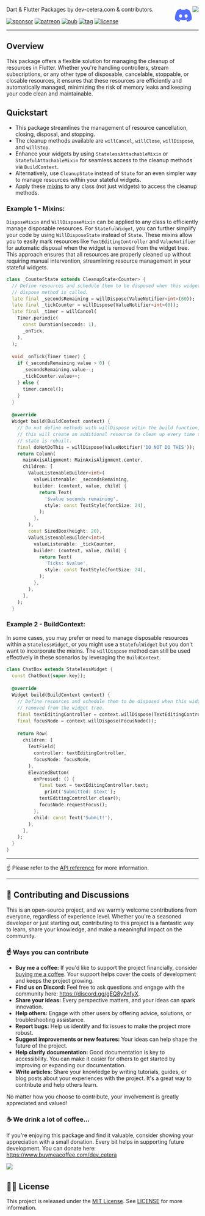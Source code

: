 <a href="https://www.buymeacoffee.com/dev_cetera" target="_blank"><img align="right" src="https://cdn.buymeacoffee.com/buttons/default-orange.png" height="48"></a>
<a href="https://discord.gg/gEQ8y2nfyX" target="_blank"><img align="right" src="https://raw.githubusercontent.com/dev-cetera/.github/refs/heads/main/assets/icons/discord_icon/discord_icon.svg" height="48"></a>

Dart & Flutter Packages by dev-cetera.com & contributors.

[![sponsor](https://img.shields.io/badge/sponsor-grey?logo=github-sponsors)](https://github.com/sponsors/dev-cetera)
[![patreon](https://img.shields.io/badge/patreon-grey?logo=patreon)](https://www.patreon.com/c/RobertMollentze)
[![pub](https://img.shields.io/pub/v/df_cleanup.svg)](https://pub.dev/packages/df_cleanup)
[![tag](https://img.shields.io/badge/tag-v0.4.8-purple?logo=github)](https://github.com/dev-cetera/df_cleanup/tree/v0.4.8)
[![license](https://img.shields.io/badge/license-MIT-blue.svg)](https://raw.githubusercontent.com/dev-cetera/df_cleanup/main/LICENSE)

---

<!-- BEGIN _README_CONTENT -->

## Overview

This package offers a flexible solution for managing the cleanup of resources in Flutter. Whether you're handling controllers, stream subscriptions, or any other type of disposable, cancelable, stoppable, or closable resources, it ensures that these resources are efficiently and automatically managed, minimizing the risk of memory leaks and keeping your code clean and maintainable.

## Quickstart

- This package streamlines the management of resource cancellation, closing, disposal, and stopping.
- The cleanup methods available are `willCancel`, `willClose`, `willDispose`, and `willStop`.
- Enhance your widgets by using `StatelessAttachableMixin` or `StatefulAttachableMixin` for seamless access to the cleanup methods via `BuildContext`.
- Alternatively, use `CleanupState` instead of `State` for an even simpler way to manage resources within your stateful widgets.
- Apply these [mixins](https://github.com/dev-cetera/df_cleanup/blob/main/lib/src/will) to any class (not just widgets) to access the cleanup methods.

### Example 1 - Mixins:

`DisposeMixin` and `WillDisposeMixin` can be applied to any class to efficiently manage disposable resources. For `StatefulWidget`, you can further simplify your code by using `WillDisposeState` instead of `State`. These mixins allow you to easily mark resources like `TextEditingController` and `ValueNotifier` for automatic disposal when the widget is removed from the widget tree. This approach ensures that all resources are properly cleaned up without requiring manual intervention, streamlining resource management in your stateful widgets.

```dart
class _CounterState extends CleanupState<Counter> {
  // Define resources and schedule them to be disposed when this widget's
  // dispose method is called.
  late final _secondsRemaining = willDispose(ValueNotifier<int>(60));
  late final _tickCounter = willDispose(ValueNotifier<int>(0));
  late final _timer = willCancel(
    Timer.periodic(
      const Duration(seconds: 1),
      _onTick,
    ),
  );

  void _onTick(Timer timer) {
    if (_secondsRemaining.value > 0) {
      _secondsRemaining.value--;
      _tickCounter.value++;
    } else {
      timer.cancel();
    }
  }

  @override
  Widget build(BuildContext context) {
    // Do not define methods with willDispose witin the build function, as
    // this will create an additional resource to clean up every time the
    // state is rebuilt.
    final doNotDoThis = willDispose(ValueNotifier('DO NOT DO THIS'));
    return Column(
      mainAxisAlignment: MainAxisAlignment.center,
      children: [
        ValueListenableBuilder<int>(
          valueListenable: _secondsRemaining,
          builder: (context, value, child) {
            return Text(
              '$value seconds remaining',
              style: const TextStyle(fontSize: 24),
            );
          },
        ),
        const SizedBox(height: 20),
        ValueListenableBuilder<int>(
          valueListenable: _tickCounter,
          builder: (context, value, child) {
            return Text(
              'Ticks: $value',
              style: const TextStyle(fontSize: 24),
            );
          },
        ),
      ],
    );
  }
```

### Example 2 - BuildContext:

In some cases, you may prefer or need to manage disposable resources within a `StatelessWidget`, or you might use a `StatefulWidget` but you don't want to incorporate the mixins. The `willDispose` method can still be used effectively in these scenarios by leveraging the `BuildContext`.

```dart
class ChatBox extends StatelessWidget {
  const ChatBox({super.key});

  @override
  Widget build(BuildContext context) {
    // Define resources and schedule them to be disposed when this widget is
    // removed from the widget tree.
    final textEditingController = context.willDispose(TextEditingController());
    final focusNode = context.willDispose(FocusNode());

    return Row(
      children: [
        TextField(
          controller: textEditingController,
          focusNode: focusNode,
        ),
        ElevatedButton(
          onPressed: () {
            final text = textEditingController.text;
              print('Submitted: $text');
            textEditingController.clear();
            focusNode.requestFocus();
          },
          child: const Text('Submit!'),
        ),
      ],
    );
  }
}
```

<!-- END _README_CONTENT -->

---

☝️ Please refer to the [API reference](https://pub.dev/documentation/df_cleanup/) for more information.

---

## 💬 Contributing and Discussions

This is an open-source project, and we warmly welcome contributions from everyone, regardless of experience level. Whether you're a seasoned developer or just starting out, contributing to this project is a fantastic way to learn, share your knowledge, and make a meaningful impact on the community.

### ☝️ Ways you can contribute

- **Buy me a coffee:** If you'd like to support the project financially, consider [buying me a coffee](https://www.buymeacoffee.com/dev_cetera). Your support helps cover the costs of development and keeps the project growing.
- **Find us on Discord:** Feel free to ask questions and engage with the community here: https://discord.gg/gEQ8y2nfyX.
- **Share your ideas:** Every perspective matters, and your ideas can spark innovation.
- **Help others:** Engage with other users by offering advice, solutions, or troubleshooting assistance.
- **Report bugs:** Help us identify and fix issues to make the project more robust.
- **Suggest improvements or new features:** Your ideas can help shape the future of the project.
- **Help clarify documentation:** Good documentation is key to accessibility. You can make it easier for others to get started by improving or expanding our documentation.
- **Write articles:** Share your knowledge by writing tutorials, guides, or blog posts about your experiences with the project. It's a great way to contribute and help others learn.

No matter how you choose to contribute, your involvement is greatly appreciated and valued!

### ☕ We drink a lot of coffee...

If you're enjoying this package and find it valuable, consider showing your appreciation with a small donation. Every bit helps in supporting future development. You can donate here: https://www.buymeacoffee.com/dev_cetera

<a href="https://www.buymeacoffee.com/dev_cetera" target="_blank"><img src="https://cdn.buymeacoffee.com/buttons/default-orange.png" height="40"></a>

## 🧑‍⚖️ License

This project is released under the [MIT License](https://raw.githubusercontent.com/dev-cetera/df_cleanup/main/LICENSE). See [LICENSE](https://raw.githubusercontent.com/dev-cetera/df_cleanup/main/LICENSE) for more information.

